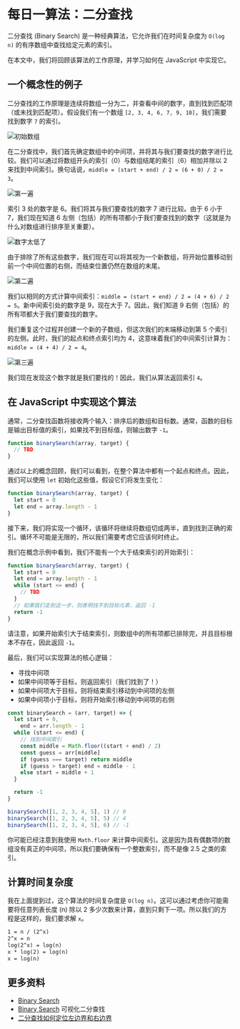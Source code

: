 # 每日一算法：二分查找

二分查找 (Binary Search) 是一种经典算法，它允许我们在时间复杂度为 `O(log n)` 的有序数组中查找给定元素的索引。

在本文中，我们将回顾该算法的工作原理，并学习如何在 JavaScript 中实现它。

## 一个概念性的例子

二分查找的工作原理是连续将数组一分为二，并查看中间的数字，直到找到匹配项（或未找到匹配项）。假设我们有一个数组 `[2, 3, 4, 6, 7, 9, 10]`，我们需要找到数字 `7` 的索引。

![初始数组](https://upload-images.jianshu.io/upload_images/18281896-5e18860daa72c0ff.png?imageMogr2/auto-orient/strip%7CimageView2/2/w/1240)

在二分查找中，我们首先确定数组中的中间项，并将其与我们要查找的数字进行比较。我们可以通过将数组开头的索引（0）与数组结尾的索引（6）相加并除以 2 来找到中间索引。换句话说，`middle = (start + end) / 2 = (6 + 0) / 2 = 3`。

![第一遍](https://upload-images.jianshu.io/upload_images/18281896-618adf3357045c49.png?imageMogr2/auto-orient/strip%7CimageView2/2/w/1240)

索引 3 处的数字是 6。我们将其与我们要查找的数字 7 进行比较。由于 6 小于 7，我们现在知道 6 左侧（包括）的所有项都小于我们要查找到的数字（这就是为什么对数组进行排序至关重要）。

![数字太低了](https://upload-images.jianshu.io/upload_images/18281896-9bbd714b01499799.png?imageMogr2/auto-orient/strip%7CimageView2/2/w/1240)

由于排除了所有这些数字，我们现在可以将其视为一个新数组，将开始位置移动到前一个中间位置的右侧，而结束位置仍然在数组的末尾。

![第二遍](https://upload-images.jianshu.io/upload_images/18281896-21110fb125096553.png?imageMogr2/auto-orient/strip%7CimageView2/2/w/1240)

我们以相同的方式计算中间索引：`middle = (start + end) / 2 = (4 + 6) / 2 = 5`。新中间索引处的数字是 9，现在大于 7。因此，我们知道 9 右侧（包括）的所有项都大于我们要查找的数字。

我们重复这个过程并创建一个新的子数组，但这次我们的末端移动到第 5 个索引的左侧。此时，我们的起点和终点索引均为 4，这意味着我们的中间索引计算为：`middle = (4 + 4) / 2 = 4`。

![第三遍](https://upload-images.jianshu.io/upload_images/18281896-2a4d4d18f2e6e68b.png?imageMogr2/auto-orient/strip%7CimageView2/2/w/1240)

我们现在发现这个数字就是我们要找的！因此，我们从算法返回索引 `4`。

## 在 JavaScript 中实现这个算法

通常，二分查找函数将接收两个输入：排序后的数组和目标数。通常，函数的目标是输出目标值的索引，如果找不到目标值，则输出数字 `-1`。

```js
function binarySearch(array, target) {
  // TBD
}
```

通过以上的概念回顾，我们可以看到，在整个算法中都有一个起点和终点。因此，我们可以使用 `let` 初始化这些值，假设它们将发生变化：

```js
function binarySearch(array, target) {
  let start = 0
  let end = array.length - 1
}
```

接下来，我们将实现一个循环，该循环将继续将数组切成两半，直到找到正确的索引。循环不可能是无限的，所以我们需要考虑它应该何时终止。

我们在概念示例中看到，我们不能有一个大于结束索引的开始索引：

```js
function binarySearch(array, target) {
  let start = 0
  let end = array.length - 1
  while (start <= end) {
    // TBD
  }
  // 如果我们走到这一步，则表明找不到目标元素，返回 -1
  return -1
}
```

请注意，如果开始索引大于结束索引，则数组中的所有项都已排除完，并且目标根本不存在，因此返回 `-1`。

最后，我们可以实现算法的核心逻辑：

- 寻找中间项
- 如果中间项等于目标，则返回索引（我们找到了！）
- 如果中间项大于目标，则将结束索引移动到中间项的左侧
- 如果中间项小于目标，则将开始索引移动到中间项的右侧

```js
const binarySearch = (arr, target) => {
  let start = 0,
    end = arr.length - 1
  while (start <= end) {
    // 找到中间索引
    const middle = Math.floor((start + end) / 2)
    const guess = arr[middle]
    if (guess === target) return middle
    if (guess > target) end = middle - 1
    else start = middle + 1
  }

  return -1
}

binarySearch([1, 2, 3, 4, 5], 1) // 0
binarySearch([1, 2, 3, 4, 5], 5) // 4
binarySearch([1, 2, 3, 4, 5], 6) // -1
```

你可能已经注意到我使用 `Math.floor` 来计算中间索引。这是因为具有偶数项的数组没有真正的中间项，所以我们要确保有一个整数索引，而不是像 2.5 之类的索引。

## 计算时间复杂度

我在上面提到过，这个算法的时间复杂度是 `O(log n)`。这可以通过考虑你可能需要将任意列表长度 (n) 除以 2 多少次数来计算，直到只剩下一项。所以我们的方程是这样的，我们要求解 `x`。

```txt
1 = n / (2^x)
2^x = n
log(2^x) = log(n)
x * log(2) = log(n)
x = log(n)
```

## 更多资料

- [Binary Search](https://github.com/trekhleb/javascript-algorithms/blob/master/src/algorithms/search/binary-search)
- [Binary Search](https://algorithm-visualizer.org/branch-and-bound/binary-search) 可视化二分查找
- [二分查找如何定位左边界和右边界](https://github.com/Advanced-Frontend/Daily-Interview-Question/issues/320)
